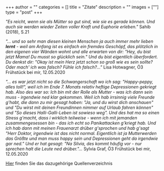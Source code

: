 +++
author = ""
categories = []
title = "Zitate"
description = ""
images = [""]
type = "post"
+++


*"Es reicht, wenn sie als Mütter so gut sind, wie sie es gerade können. Und auch sie werden wieder Zeiten voller Kraft und Euphorie erleben."* Sahib (2018), S.21

*"... und so sehr man diesen kleinen Menschen ja auch immer mehr lieben **lernt** - weil am Anfang ist es einfach ein fremdes Geschöpf, das plötzlich in den eigenen vier Wänden wohnt und alle erwarten von dir: "Hey, du bist jetzt Mama! Du musst so glücklich sein." Und du bist eigentlich überfordert. Du denkst dir: "Okay ist mein Herz jetzt schon so groß wie es sein sollte? Oder mach' ich was falsch? Fühle ich falsch?..."* Lisa Hotwagner, Ö3 Frühstück bei mir, 12.05.2020

*"... es war jetzt nicht so die Schwangerschaft wo ich sag: "Happy-peppy, alles toll!", weil ich im Ende 7. Monats relativ heftige Depressionen gekriegt hab. Also des war so: Ich bin mit der Rolle als Mutter - was ich dann sein muss - irgendwie ned klar gekommen. Weil ich hab irrsinnig viele Freunde g'habt, die dann zu mir gesagt haben: "Ja, und du wirst dich anschauen" und "Du wirst mit deinen Freundinnen nimmer auf Urlaub fahren können" und "So dieses Halli-Galli-Leben ist sowieso weg". Und des hat ma so einen Stress g'macht, dass i wirklich teilweise - wenn ich mit jemanden zusammengesessen bin - das ich echt so Panikattacken g'kriegt hab. Und ich hab dann mit meinen Frauenarzt drüber g'sprochen und hab g'sagt "Herr Doktor, irgendwie ist das nicht normal. Eigentlich ist ja Mutterwerden das Größte und man muss happy sein und Depressionen geht da irgendwie gar ned." Und er hat gesagt: "Na Silvia, des kommt häufig vor - nur sprechen halt die Leute ned drüber."...* Sylvia Graf, Ö3 Frühstück bei mir, 12.05.2020

[Hier](/literatur) finden Sie das dazugehörige Quellenverzeichnis